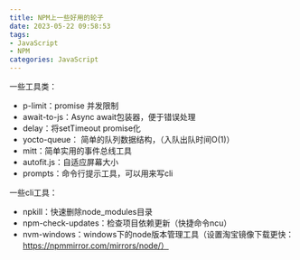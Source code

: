 ```yaml
---
title: NPM上一些好用的轮子
date: 2023-05-22 09:58:53
tags:
- JavaScript
- NPM
categories: JavaScript
---
```


一些工具类：

- p-limit：promise 并发限制
- await-to-js：Async await包装器，便于错误处理
- delay：将setTimeout promise化
- yocto-queue： 简单的队列数据结构，（入队出队时间O(1)）
- mitt：简单实用的事件总线工具
- autofit.js：自适应屏幕大小
- prompts：命令行提示工具，可以用来写cli

一些cli工具：

- npkill：快速删除node_modules目录
- npm-check-updates：检查项目依赖更新（快捷命令ncu）
- nvm-windows：windows下的node版本管理工具（设置淘宝镜像下载更快：https://npmmirror.com/mirrors/node/）